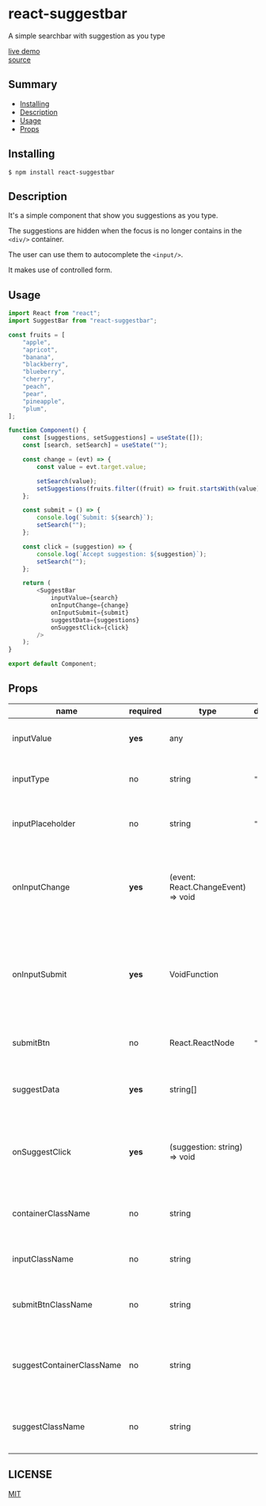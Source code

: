 # react-suggestbar

A simple searchbar with suggestion as you type

<a href="https://jeremie-gauthier.github.io/react-suggestbar" target="_blank" rel="noreferrer">
live demo
</a>
<br />
<a href="https://github.com/jeremie-gauthier/react-suggestbar" target="_blank" rel="noreferrer">
source
</a>

## Summary

- [Installing](https://github.com/jeremie-gauthier/react-suggestbar#installing)
- [Description](https://github.com/jeremie-gauthier/react-suggestbar#description)
- [Usage](https://github.com/jeremie-gauthier/react-suggestbar#usage)
- [Props](https://github.com/jeremie-gauthier/react-suggestbar#props)

## Installing

```
$ npm install react-suggestbar
```

## Description

It's a simple component that show you suggestions as you type.

The suggestions are hidden when the focus is no longer contains in the `<div/>` container.

The user can use them to autocomplete the `<input/>`.

It makes use of controlled form.

## Usage

```js
import React from "react";
import SuggestBar from "react-suggestbar";

const fruits = [
	"apple",
	"apricot",
	"banana",
	"blackberry",
	"blueberry",
	"cherry",
	"peach",
	"pear",
	"pineapple",
	"plum",
];

function Component() {
	const [suggestions, setSuggestions] = useState([]);
	const [search, setSearch] = useState("");

	const change = (evt) => {
		const value = evt.target.value;

		setSearch(value);
		setSuggestions(fruits.filter((fruit) => fruit.startsWith(value)));
	};

	const submit = () => {
		console.log(`Submit: ${search}`);
		setSearch("");
	};

	const click = (suggestion) => {
		console.log(`Accept suggestion: ${suggestion}`);
		setSearch("");
	};

	return (
		<SuggestBar
			inputValue={search}
			onInputChange={change}
			onInputSubmit={submit}
			suggestData={suggestions}
			onSuggestClick={click}
		/>
	);
}

export default Component;
```

## Props

| name                      | required | type                                                 | default  | description                                                                               |
| ------------------------- | -------- | ---------------------------------------------------- | -------- | ----------------------------------------------------------------------------------------- |
| inputValue                | **yes**  | any                                                  |          | The `value` attribute of the `<input/>`                                                   |
| inputType                 | no       | string                                               | `"text"` | The `type` attribute of the `<input/>`                                                    |
| inputPlaceholder          | no       | string                                               | `""`     | The `placeholder` attribute of the `<input/>`                                             |
| onInputChange             | **yes**  | (event: React.ChangeEvent<HTMLInputElement>) => void |          | The event handler for the `onChange` event listener of the `<input/>`                     |
| onInputSubmit             | **yes**  | VoidFunction                                         |          | The event handler for the `onSubmit` event listener of the `<input/>` and the `<button/>` |
| submitBtn                 | no       | React.ReactNode                                      | `"Ok"`   | The content (children) of the `<button/>`                                                 |
| suggestData               | **yes**  | string[]                                             |          | The list of suggestions the suggestbar must show                                          |
| onSuggestClick            | **yes**  | (suggestion: string) => void                         |          | The event handler for the `onClick` event listener of each suggestion                     |
| containerClassName        | no       | string                                               |          | A CSS className for the `<div/>` container                                                |
| inputClassName            | no       | string                                               |          | A CSS className for the `<input/>`                                                        |
| submitBtnClassName        | no       | string                                               |          | A CSS className for the submit `<button/>`                                                |
| suggestContainerClassName | no       | string                                               |          | A CSS className for the `<div/>` container of the suggestions                             |
| suggestClassName          | no       | string                                               |          | A CSS className for each suggestion (`<button/>`)                                         |

## LICENSE

[MIT](https://github.com/jeremie-gauthier/react-suggestbar/blob/master/LICENSE)
